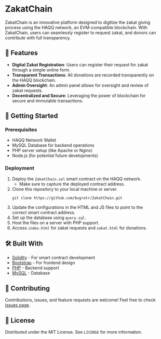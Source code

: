 # ZakatChain

ZakatChain is an innovative platform designed to digitize the zakat giving process using the HAQQ network, an EVM-compatible blockchain. With ZakatChain, users can seamlessly register to request zakat, and donors can contribute with full transparency.


## 🌟 Features

- **Digital Zakat Registration**: Users can register their request for zakat through a simple online form.
- **Transparent Transactions**: All donations are recorded transparently on the HAQQ blockchain.
- **Admin Oversight**: An admin panel allows for oversight and review of zakat requests.
- **Decentralized and Secure**: Leveraging the power of blockchain for secure and immutable transactions.

## 🚀 Getting Started

### Prerequisites

- HAQQ Network Wallet
- MySQL Database for backend operations
- PHP server setup (like Apache or Nginx)
- Node.js (for potential future developments)

### Deployment

1. Deploy the `ZakatChain.sol` smart contract on the HAQQ network.
   - Make sure to capture the deployed contract address.
2. Clone this repository to your local machine or server.
   ```sh
   git clone https://github.com/bugratr/ZakatChain.git
   ```
3. Update the configurations in the HTML and JS files to point to the correct smart contract address.
4. Set up the database using `query.sql`.
5. Host the files on a server with PHP support.
6. Access `index.html` for zakat requests and `zakat.html` for donations.

## 🛠 Built With

- [Solidity](https://soliditylang.org/) - For smart contract development
- [Bootstrap](https://getbootstrap.com/) - For frontend design
- [PHP](https://www.php.net/) - Backend support
- [MySQL](https://www.mysql.com/) - Database

## 🤝 Contributing

Contributions, issues, and feature requests are welcome! Feel free to check [issues page](#). <!-- Replace # with your GitHub issues page if you have one -->

## 📝 License

Distributed under the MIT License. See `LICENSE` for more information.



